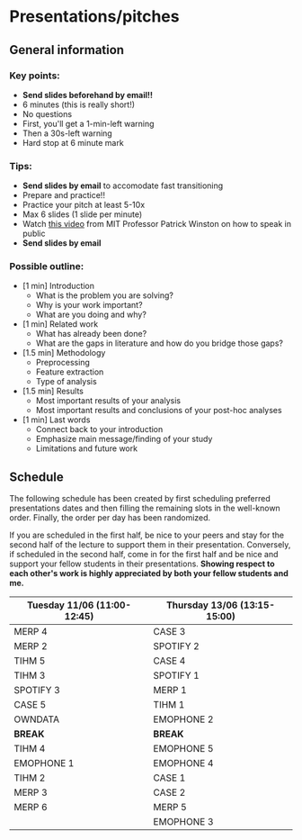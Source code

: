 # Presentations/pitches

## General information
### Key points:
- **Send slides beforehand by email!!**
- 6 minutes (this is really short!)
- No questions
- First, you'll get a 1-min-left warning
- Then a 30s-left warning
- Hard stop at 6 minute mark

### Tips:
- **Send slides by email** to accomodate fast transitioning
- Prepare and practice!!
- Practice your pitch at least 5-10x
- Max 6 slides (1 slide per minute)
- Watch [this video](https://youtu.be/Unzc731iCUY?feature=shared&t=2490) from MIT Professor Patrick Winston on how to speak in public
- **Send slides by email**

### Possible outline:
- [1 min] Introduction
  - What is the problem you are solving?
  - Why is your work important?
  - What are you doing and why?
- [1 min] Related work
  - What has already been done?
  - What are the gaps in literature and how do you bridge those gaps?
- [1.5 min] Methodology
  - Preprocessing
  - Feature extraction
  - Type of analysis
- [1.5 min] Results
  - Most important results of your analysis
  - Most important results and conclusions of your post-hoc analyses
- [1 min] Last words
  - Connect back to your introduction
  - Emphasize main message/finding of your study
  - Limitations and future work
 
## Schedule

The following schedule has been created by first scheduling preferred presentations dates and then filling the remaining slots in the well-known order. Finally, the order per day has been randomized. 

If you are scheduled in the first half, be nice to your peers and stay for the second half of the lecture to support them in their presentation. Conversely, if scheduled in the second half, come in for the first half and be nice and support your fellow students in their presentations. **Showing respect to each other's work is highly appreciated by both your fellow students and me.**

| Tuesday 11/06 (11:00-12:45) | Thursday 13/06 (13:15-15:00) |
|---------------|----------------|
| MERP 4        | CASE 3         |
| MERP 2        | SPOTIFY 2      |
| TIHM 5        | CASE 4         |
| TIHM 3        | SPOTIFY 1      |
| SPOTIFY 3     | MERP 1         |
| CASE 5        | TIHM 1         |
| OWNDATA       | EMOPHONE 2     |
| **BREAK**     | **BREAK**      |
| TIHM 4        | EMOPHONE 5     |
| EMOPHONE 1    | EMOPHONE 4     |
| TIHM 2        | CASE 1         |
| MERP 3        | CASE 2         |
| MERP 6        | MERP 5         |
|               | EMOPHONE 3     |



